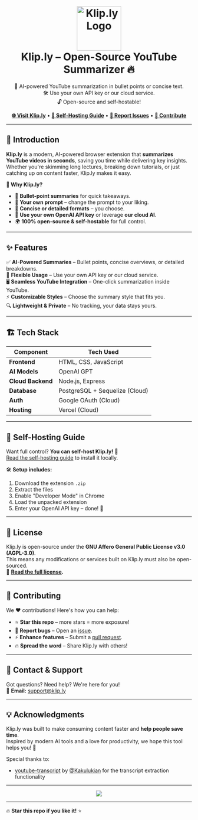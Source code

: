 <h1 align="center">
  <img src="https://klip.ly/logo.png" alt="Klip.ly Logo" width="120"><br>
  Klip.ly – Open-Source YouTube Summarizer 🔥
</h1>

<p align="center">
  🚀 AI-powered YouTube summarization in bullet points or concise text.<br>
  🛠️ Use your own API key or our cloud service.<br>
  🔓 Open-source and self-hostable!
</p>

<p align="center">
  <a href="https://klip.ly"><strong>🌐 Visit Klip.ly</strong></a> •
  <a href="#self-hosting"><strong>📖 Self-Hosting Guide</strong></a> •
  <a href="https://github.com/francescovaglia/kliply/issues"><strong>🐛 Report Issues</strong></a> •
  <a href="#contributing"><strong>🤝 Contribute</strong></a>
</p>

---

## 🚀 Introduction

**Klip.ly** is a modern, AI-powered browser extension that **summarizes YouTube videos in seconds**, saving you time while delivering key insights. Whether you're skimming long lectures, breaking down tutorials, or just catching up on content faster, Klip.ly makes it easy.  

**🌟 Why Klip.ly?**  
- 📌 **Bullet-point summaries** for quick takeaways.  
- 📝 **Your own prompt** – change the prompt to your liking.  
- 🎯 **Concise or detailed formats** – you choose.  
- 🔐 **Use your own OpenAI API key** or leverage **our cloud AI**.  
- 🌍 **100% open-source & self-hostable** for full control.  

---

## ✨ Features

✅ **AI-Powered Summaries** – Bullet points, concise overviews, or detailed breakdowns.  
🔑 **Flexible Usage** – Use your own API key or our cloud service.  
🖥️ **Seamless YouTube Integration** – One-click summarization inside YouTube.  
⚡ **Customizable Styles** – Choose the summary style that fits you.  
🔍 **Lightweight & Private** – No tracking, your data stays yours.  

---

## 🏗️ Tech Stack

| Component       | Tech Used |
|----------------|----------|
| **Frontend**   | HTML, CSS, JavaScript |
| **AI Models**  | OpenAI GPT |
| **Cloud Backend** | Node.js, Express |
| **Database**   | PostgreSQL + Sequelize (Cloud) |
| **Auth**       | Google OAuth (Cloud) |
| **Hosting**    | Vercel (Cloud) |

---

## 📖 Self-Hosting Guide

Want full control? **You can self-host Klip.ly!** 🔧  
[Read the self-hosting guide](https://klip.ly/self-host) to install it locally.  

🛠️ **Setup includes:**  
1. Download the extension `.zip`  
2. Extract the files  
3. Enable "Developer Mode" in Chrome  
4. Load the unpacked extension  
5. Enter your OpenAI API key – done! 🎉  

---

## 📝 License

Klip.ly is open-source under the **GNU Affero General Public License v3.0 (AGPL-3.0)**.  
This means any modifications or services built on Klip.ly must also be open-sourced.  
📄 **[Read the full license](https://www.gnu.org/licenses/agpl-3.0.html).**  

---

## 🤝 Contributing

We ❤️ contributions! Here's how you can help:  

- ⭐ **Star this repo** – more stars = more exposure!  
- 🐛 **Report bugs** – Open an [issue](https://github.com/francescovaglia/kliply/issues).  
- ⚡ **Enhance features** – Submit a [pull request](https://github.com/francescovaglia/kliply/pulls).  
- 🔥 **Spread the word** – Share Klip.ly with others!  

---

## 📩 Contact & Support

Got questions? Need help? We're here for you!  
📧 **Email:** [support@klip.ly](mailto:support@klip.ly)  

---

## 💡 Acknowledgments  

Klip.ly was built to make consuming content faster and **help people save time**.  
Inspired by modern AI tools and a love for productivity, we hope this tool helps you! 🚀

Special thanks to:
- [youtube-transcript](https://github.com/Kakulukian/youtube-transcript) by [@Kakulukian](https://github.com/Kakulukian) for the transcript extraction functionality

---

<p align="center">
  <a href="https://github.com/francescovaglia/kliply">
    <img src="https://contrib.rocks/image?repo=francescovaglia/kliply" />
  </a>
</p>

---

🔥 **Star this repo if you like it!** ⭐